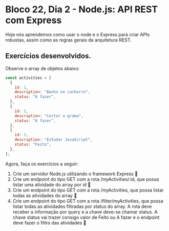# Bloco 22, Dia 2 - Node.js: API REST com Express

Hoje nós aprendemos como usar o node e o Express para criar APIs robustas, assim como as regras gerais da arquitetura REST.

## Exercícios desenvolvidos.

Observe o array de objetos abaixo:

```js
const activities = [
  {
    id: 1,
    description: "Banho no cachorro",
    status: "A fazer",
  },
  {
    id: 2,
    description: "Cortar a grama",
    status: "A fazer",
  },
  {
    id: 3,
    description: "Estudar JavaScript",
    status: "Feito",
  },
];
```

Agora, faça os exercícios a seguir:

1. Crie um servidor Node.js utilizando o framework Express 🚀
2. Crie um endpoint do tipo GET com a rota /myActivities/:id, que possa listar uma atividade do array por id 🚀
3. Crie um endpoint do tipo GET com a rota /myActivities, que possa listar todas as atividades do array 🚀
4. Crie um endpoint do tipo GET com a rota /filter/myActivities, que possa listar todas as atividades filtradas por status do array. A rota deve receber a informação por query e a chave deve-se chamar status. A chave status vai trazer consigo valor de Feito ou A fazer e o endpoint deve fazer o filtro das atividades 🚀
